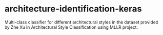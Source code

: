 # architecture-identification-keras
Multi-class classifier for different architectural styles in the dataset provided by Zhe Xu in Architectural Style Classification using MLLR project.
